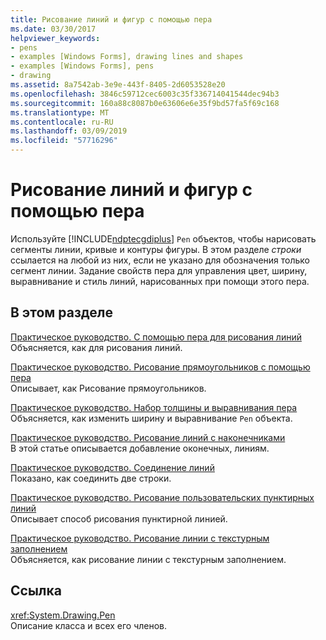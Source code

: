```yaml
---
title: Рисование линий и фигур с помощью пера
ms.date: 03/30/2017
helpviewer_keywords:
- pens
- examples [Windows Forms], drawing lines and shapes
- examples [Windows Forms], pens
- drawing
ms.assetid: 8a7542ab-3e9e-443f-8405-2d6053528e20
ms.openlocfilehash: 3846c59712cec6003c35f336714041544dec94b3
ms.sourcegitcommit: 160a88c8087b0e63606e6e35f9bd57fa5f69c168
ms.translationtype: MT
ms.contentlocale: ru-RU
ms.lasthandoff: 03/09/2019
ms.locfileid: "57716296"
---
```

# <a name="using-a-pen-to-draw-lines-and-shapes"></a>Рисование линий и фигур с помощью пера
Используйте [!INCLUDE[ndptecgdiplus](../../../../includes/ndptecgdiplus-md.md)] `Pen` объектов, чтобы нарисовать сегменты линии, кривые и контуры фигуры. В этом разделе *строки* ссылается на любой из них, если не указано для обозначения только сегмент линии. Задание свойств пера для управления цвет, ширину, выравнивание и стиль линий, нарисованных при помощи этого пера.  
  
## <a name="in-this-section"></a>В этом разделе  
 [Практическое руководство. С помощью пера для рисования линий](how-to-use-a-pen-to-draw-lines.md)  
 Объясняется, как для рисования линий.  
  
 [Практическое руководство. Рисование прямоугольников с помощью пера](how-to-use-a-pen-to-draw-rectangles.md)  
 Описывает, как Рисование прямоугольников.  
  
 [Практическое руководство. Набор толщины и выравнивания пера](how-to-set-pen-width-and-alignment.md)  
 Объясняется, как изменить ширину и выравнивание `Pen` объекта.  
  
 [Практическое руководство. Рисование линий с наконечниками](how-to-draw-a-line-with-line-caps.md)  
 В этой статье описывается добавление оконечных, линиям.  
  
 [Практическое руководство. Соединение линий](how-to-join-lines.md)  
 Показано, как соединить две строки.  
  
 [Практическое руководство. Рисование пользовательских пунктирных линий](how-to-draw-a-custom-dashed-line.md)  
 Описывает способ рисования пунктирной линией.  
  
 [Практическое руководство. Рисование линии с текстурным заполнением](how-to-draw-a-line-filled-with-a-texture.md)  
 Объясняется, как рисование линии с текстурным заполнением.  
  
## <a name="reference"></a>Ссылка  
 <xref:System.Drawing.Pen>  
 Описание класса и всех его членов.
